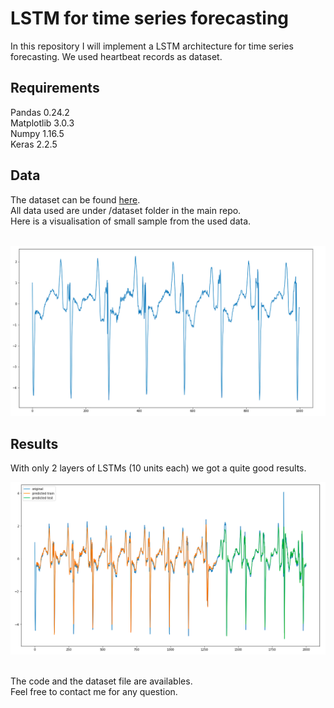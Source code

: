 # LSTM for time series forecasting

In this repository I will implement a LSTM architecture for time series forecasting. We used heartbeat records as dataset.
<br/>


## Requirements

Pandas 0.24.2
<br/>
Matplotlib 3.0.3
<br/>
Numpy 1.16.5
<br/>
Keras 2.2.5
<br/>

## Data
The dataset can be found [here](http://www.timeseriesclassification.com/description.php?Dataset=ECG5000).
<br/>
All data used are under /dataset folder in the main repo.
<br/> 
Here is a visualisation of small sample from the used data.
<br/>
<br/>
<p align="center">
  <img src="res/data.png" title="Data visualisation" >
</p>

## Results
With only 2 layers of LSTMs (10 units each) we got a quite good results.
<br/>
<p align="center">
  <img src="res/predictions.png" title="Results" >
</p>
<br/>
The code and the dataset file are availables. 
<br/>
Feel free to contact me for any question.
